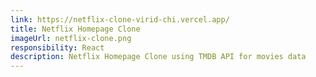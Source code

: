 ```yaml
---
link: https://netflix-clone-virid-chi.vercel.app/
title: Netflix Homepage Clone
imageUrl: netflix-clone.png
responsibility: React
description: Netflix Homepage Clone using TMDB API for movies data
---
```

